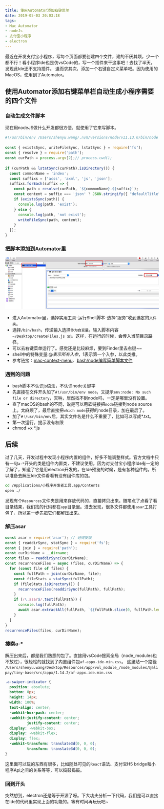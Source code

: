 ```yaml
---
title: 使用Automator添加右键菜单
date: 2019-05-03 20:03:18
tags: 
- Mac Automator
- nodeJs
- 支付宝小程序
- electron
---
```

最近在开发支付宝小程序，写每个页面都要创建四个文件，建的不厌其烦，少一个都不行！看小程序Ide也是仿vsCode的，写一个插件来干这事吧！去找了半天，发现此Ide还不支持插件。
退而求其次，添加一个右键自定义菜单吧。因为使用的MacOS，使用到了Automator。
<!--more-->

## 使用Automator添加右键菜单栏自动生成小程序需要的四个文件

### 自动生成文件脚本
现在用nodeJS做什么开发都很方便，就使用了它来写脚本。
``` js
#!/usr/bin/env /Users/shenyu.wang/.nvm/versions/node/v11.13.0/bin/node

const { existsSync, writeFileSync, lstatSync } = require('fs');
const { resolve } = require('path');
const curPath = process.argv[2];// process.cwd();

if (curPath && lstatSync(curPath).isDirectory()) {
  const commonName = 'index';
  const suffixs = ['acss', 'axml', 'js', 'json'];
  suffixs.forEach(suffix => {
    const path = resolve(curPath, `${commonName}.${suffix}`);
    const content = suffix === 'json' ? JSON.stringify({ "defaultTitle": "" }, null, 2) : ''; 
    if (existsSync(path)) {
      console.log(path, 'exist');
    } else {
      console.log(path, 'not exist');
      writeFileSync(path, content);
    }
  });
}
```

### 把脚本添加到Automator里

![](/post-images/automator.png)

* 进入Automator里，选择实用工具-运行Shell脚本-选择“服务”收到选定的`文件夹`。
* 选择`/bin/bash`，传递输入选择`作为自变量`。输入脚本内容`~/Desktop/createFiles.js $@`。这样，在运行的时候，会传入当前目录路径。
* 可以去右键菜单运行了。感觉还是比较麻烦，要到Finder里去右键~~
* shell中的特殊变量:$@表示所有入参，$1表示第一个入参，以此类推。
* 参考链接：[mac-context-menu](https://davidwalsh.name/mac-context-menu)、[bash/node编写简单脚本文件](https://www.jianshu.com/p/9db2fcbbfe6b)

### 遇到的问题
* bash脚本不认识js语法，不认识node关键字
 * 先直接在文件开头加了`#!/usr/bin/env node`，又提示`env:node: No such file or directory`，天呐，居然找不到node吗，一定是哪里没有设置。
 * 查了macOS的bash的不同，说是可以用软链接把`node`链接到node source上。太麻烦了，最后直接把`which node`获得的node目录，加在最后了。
 * 加了`#!/usr/bin/env`后，其实文件名是什么不重要了，比如可以写成*.txt。
* 第一次运行，提示没有权限
 * chmod +x *.js



## 后续

过了几天，开发过程中发现小程序内置的组件，好多不能调整样式。官方文档中只有一句`a-*`开头的类是组件内置类，不建议使用。因为对支付宝小程序Ide有一定的了解了，知道了它是用electron开发的，在Ide预览的时候，是有各种组件的。所以准备去解压Ide文件看看有没有组件库的包。
``` sh
cd /Applications/小程序开发者工具.app/Contents
open ./
```
发现有个`Resources`文件夹是用来存放代码的，直接拷贝出来。随笔点了点看了看目录结果，我们找的代码都在`app`目录里。进去发现，很多文件都使用`asar`工具打包了，所以第一步先把它们都解压出来。
### 解压asar
``` js
const asar = require('asar'); // 记得安装
const { readdirSync, statSync } = require('fs');
const { join } = require('path');
const curDirName = __dirname;
const files = readdirSync(curDirName);
const recurrenceFiles = async (files, curDirName) => {
  for (const file of files) {
    const fullPath = join(curDirName, file);
    const fileStats = statSync(fullPath);
    if (fileStats.isDirectory()) {
      recurrenceFiles(readdirSync(fullPath), fullPath);
    }
    if (/\.asar$/.test(fullPath)) {
      console.log(fullPath);
      await asar.extractAll(fullPath, `${fullPath.slice(0, fullPath.length - 5)}_/`);
    }
  }
}
recurrenceFiles(files, curDirName);
```
### 搜索a-*
解压出来后，都是我们熟悉的包了。直接用vsCode搜索全局（node_modules也不放过），很轻松的就找到了内置组件包`af-appx-ide-min.css`。
这里贴一个路径
`/Users/shenyu.wang/Desktop/Resources/app/vol_module_/node_modules/@alipay/tiny-base/src/appx/1.14.2/af-appx.ide.min.css`
``` css
.a-swiper-indicator {
  position: absolute;
  bottom: 0px;
  height: 14px;
  width: 100%;
  text-align: center;
  -webkit-box-pack: center;
  -webkit-justify-content: center;
          justify-content: center;
  display: -webkit-box;
  display: -webkit-flex;
  display: flex;
  -webkit-transform: translate3d(0, 0, 0);
          transform: translate3d(0, 0, 0);
}
```
这里面可以玩的东西有很多，比如随处可见的`React`语法、支付宝H5 bridge和小程序Api之间的关系等等，可以捣鼓捣鼓。

### 回到开头
突然想到，electron还是等于开源了呀。下大功夫分析一下代码，我们是可以直接在Ide的代码里实现上面的功能的。等有时间再玩玩吧~

